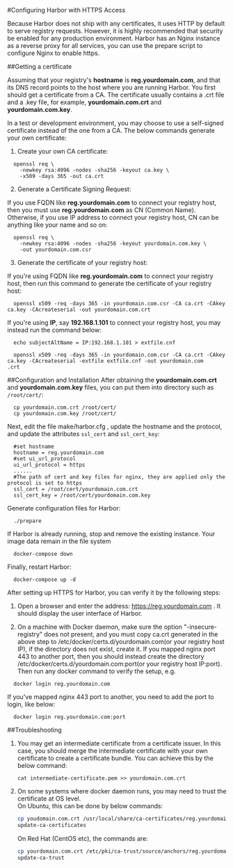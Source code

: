 #Configuring Harbor with HTTPS Access 

Because Harbor does not ship with any certificates, it uses HTTP by default to serve registry requests.  However, it is highly recommended that security be enabled for any production environment. Harbor has an Nginx instance as a reverse proxy for all services, you can use the prepare script to configure Nginx to enable https.

##Getting a certificate

Assuming that your registry's **hostname** is **reg.yourdomain.com**, and that its DNS record points to the host where you are running Harbor. You first should get a certificate from a CA. The certificate usually contains a .crt file and a .key file, for example, **yourdomain.com.crt** and **yourdomain.com.key**.

In a test or development environment, you may choose to use a self-signed certificate instead of the one from a CA. The below commands generate your own certificate:

1) Create your own CA certificate:

```
  openssl req \
    -newkey rsa:4096 -nodes -sha256 -keyout ca.key \
    -x509 -days 365 -out ca.crt
```
2) Generate a Certificate Signing Request:

If you use FQDN like **reg.yourdomain.com** to connect your registry host, then you must use **reg.yourdomain.com** as CN (Common Name). 
Otherwise, if you use IP address to connect your registry host, CN can be anything like your name and so on:

```
  openssl req \
    -newkey rsa:4096 -nodes -sha256 -keyout yourdomain.com.key \
    -out yourdomain.com.csr
```
3) Generate the certificate of your registry host:

If you're using FQDN like **reg.yourdomain.com** to connect your registry host, then run this command to generate the certificate of your registry host:

```
  openssl x509 -req -days 365 -in yourdomain.com.csr -CA ca.crt -CAkey ca.key -CAcreateserial -out yourdomain.com.crt
```
If you're using **IP**, say **192.168.1.101** to connect your registry host, you may instead run the command below:

```
  echo subjectAltName = IP:192.168.1.101 > extfile.cnf

  openssl x509 -req -days 365 -in yourdomain.com.csr -CA ca.crt -CAkey ca.key -CAcreateserial -extfile extfile.cnf -out yourdomain.com
.crt
```
##Configuration and Installation
After obtaining the **yourdomain.com.crt** and **yourdomain.com.key** files, 
you can put them into directory such as ```/root/cert/```:

```
  cp yourdomain.com.crt /root/cert/
  cp yourdomain.com.key /root/cert/ 
```


Next, edit the file make/harbor.cfg , update the hostname and the protocol, and update the attributes ```ssl_cert``` and ```ssl_cert_key```:

```
  #set hostname
  hostname = reg.yourdomain.com
  #set ui_url_protocol
  ui_url_protocol = https
  ......
  #The path of cert and key files for nginx, they are applied only the protocol is set to https 
  ssl_cert = /root/cert/yourdomain.com.crt
  ssl_cert_key = /root/cert/yourdomain.com.key
```

Generate configuration files for Harbor:

```
  ./prepare
```

If Harbor is already running, stop and remove the existing instance. Your image data remain in the file system

```
  docker-compose down  
```
Finally, restart Harbor:

```
  docker-compose up -d
```
After setting up HTTPS for Harbor, you can verify it by the following steps:

1. Open a browser and enter the address: https://reg.yourdomain.com . It should display the user interface of Harbor.

2. On a machine with Docker daemon, make sure the option "-insecure-registry" does not present, and you must copy ca.crt generated in the above step to /etc/docker/certs.d/yourdomain.com(or your registry host IP), if the directory does not exist, create it.
If you mapped nginx port 443 to another port, then you should instead create the directory /etc/docker/certs.d/yourdomain.com:port(or your registry host IP:port). Then run any docker command to verify the setup, e.g. 

```
  docker login reg.yourdomain.com
```
If you've mapped nginx 443 port to another, you need to add the port to login, like below:

```
  docker login reg.yourdomain.com:port
```

##Troubleshooting
1. You may get an intermediate certificate from a certificate issuer. In this case, you should merge the intermediate certificate with your own certificate to create a certificate bundle. You can achieve this by the below command:  

    ```
    cat intermediate-certificate.pem >> yourdomain.com.crt 
    ```
2. On some systems where docker daemon runs, you may need to trust the certificate at OS level.  
   On Ubuntu, this can be done by below commands:  
   
    ```sh
    cp youdomain.com.crt /usr/local/share/ca-certificates/reg.yourdomain.com.crt
    update-ca-certificates
    ```  
    
   On Red Hat (CentOS etc), the commands are:  
   
    ```sh
    cp yourdomain.com.crt /etc/pki/ca-trust/source/anchors/reg.yourdomain.com.crt
    update-ca-trust
    ```
    


